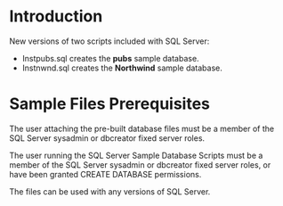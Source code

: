 # Introduction
New versions of two scripts included with SQL Server:
- Instpubs.sql creates the **pubs** sample database.
- Instnwnd.sql creates the **Northwind** sample database.

# Sample Files Prerequisites
The user attaching the pre-built database files must be a member of the SQL Server sysadmin or dbcreator fixed server roles.

The user running the SQL Server Sample Database Scripts must be a member of the SQL Server sysadmin or dbcreator fixed server roles, or have been granted CREATE DATABASE permissions.

The files can be used with any versions of SQL Server.
